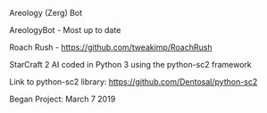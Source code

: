 Areology (Zerg) Bot

AreologyBot - Most up to date

Roach Rush - https://github.com/tweakimp/RoachRush

StarCraft 2 AI coded in Python 3 using the python-sc2 framework

Link to python-sc2 library: https://github.com/Dentosal/python-sc2

Began Project: March 7 2019
